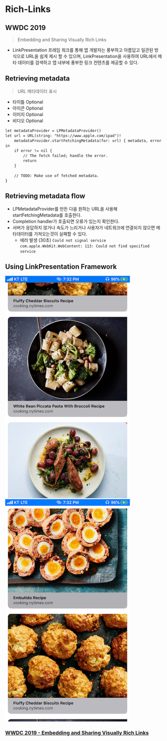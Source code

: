 # Rich-Links

## WWDC 2019
> Embedding and Sharing Visually Rich Links
- LinkPresentation 프레임 워크를 통해 앱 개발자는 풍부하고 아름답고 일관된 방식으로 URL을 쉽게 제시 할 수 있으며, LinkPresentation을 사용하여 URL에서 메타 데이터를 검색하고 앱 내부에 풍부한 링크 컨텐츠를 제공할 수 있다.

## Retrieving metadata
> URL 메타데이터 표시

- 타이틀 Optional
- 아이콘 Optional
- 이미지 Optional
- 비디오 Optional

```
let metadataProvider = LPMetadataProvider()
let url = URL(string: "https://www.apple.com/ipad")!
    metadataProvider.startFetchingMetadata(for: url) { metadata, error in
    if error != nil {
        // The fetch failed; handle the error.
        return
    }
    
    // TODO: Make use of fetched metadata.
}
```

## Retrieving metadata flow
- LPMetadataProvider를 만든 다음 원하는 URL을 사용해 startFetchingMetadata를 호출한다.
- Completion handler가 호출되면 오류가 있는지 확인한다.
- 서버가 응답하지 않거나 속도가 느리거나 사용자가 네트워크에 연결되지 않으면 메타데이터를 가져오는것이 실패할 수 있다. 
    -  에러 발생 (30초) ``` Could not signal service com.apple.WebKit.WebContent: 113: Could not find specified service ```

## Using LinkPresentation Framework
![ ](./image/1.PNG)
![ ](./image/2.PNG)


### [WWDC 2019 - Embedding and Sharing Visually Rich Links](https://developer.apple.com/documentation/linkpresentation)
